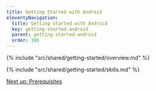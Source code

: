 ```yaml
---
title: Getting Started with Android
eleventyNavigation:
  title: Getting Started with Android
  key: getting-started-android
  parent: getting-started-android
  order: 100
---
```


<!-- Overview -->
{% include "src/shared/getting-started/overview.md" %}

<!-- Skills -->
{% include "src/shared/getting-started/skills.md" %}

<p class="next-article"><a class="mi-button mi-button--outline" href="{{ site.url }}/getting-started/android/prerequisites/">Next up: Prerequisites</a></p>
